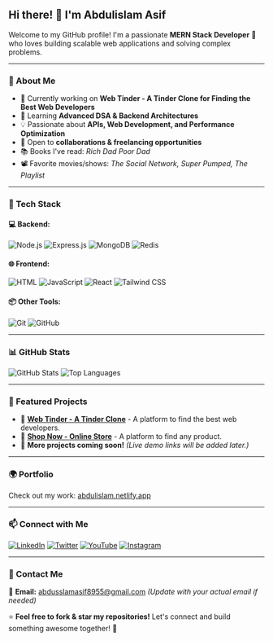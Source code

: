 ## Hi there! 👋 I'm Abdulislam Asif

Welcome to my GitHub profile! I'm a passionate **MERN Stack Developer** 🚀 who loves building scalable web applications and solving complex problems. 

---

### 🌟 About Me
- 🔭 Currently working on **Web Tinder - A Tinder Clone for Finding the Best Web Developers**
- 🌱 Learning **Advanced DSA & Backend Architectures**
- 💡 Passionate about **APIs, Web Development, and Performance Optimization**
- 🎯 Open to **collaborations & freelancing opportunities**
- 📚 Books I've read: *Rich Dad Poor Dad*
- 📽 Favorite movies/shows: *The Social Network, Super Pumped, The Playlist*

---

### 🚀 Tech Stack

#### 💻 Backend:
![Node.js](https://img.shields.io/badge/Node.js-339933?style=for-the-badge&logo=node.js&logoColor=white)
![Express.js](https://img.shields.io/badge/Express.js-000000?style=for-the-badge&logo=express&logoColor=white)
![MongoDB](https://img.shields.io/badge/MongoDB-4EA94B?style=for-the-badge&logo=mongodb&logoColor=white)
![Redis](https://img.shields.io/badge/Redis-DC382D?style=for-the-badge&logo=redis&logoColor=white)

#### 🌐 Frontend:
![HTML](https://img.shields.io/badge/HTML5-E34F26?style=for-the-badge&logo=html5&logoColor=white)
![JavaScript](https://img.shields.io/badge/JavaScript-F7DF1E?style=for-the-badge&logo=javascript&logoColor=black)
![React](https://img.shields.io/badge/React-61DAFB?style=for-the-badge&logo=react&logoColor=black)
![Tailwind CSS](https://img.shields.io/badge/TailwindCSS-38B2AC?style=for-the-badge&logo=tailwind-css&logoColor=white)

#### 📦 Other Tools:
![Git](https://img.shields.io/badge/Git-F05032?style=for-the-badge&logo=git&logoColor=white)
![GitHub](https://img.shields.io/badge/GitHub-181717?style=for-the-badge&logo=github&logoColor=white)

---

### 📊 GitHub Stats
![GitHub Stats](https://github-readme-stats.vercel.app/api?username=your-github-username&show_icons=true&theme=radical)
![Top Languages](https://github-readme-stats.vercel.app/api/top-langs/?username=your-github-username&layout=compact&theme=radical)

---

### 📌 Featured Projects
- 🔹 **[Web Tinder - A Tinder Clone](https://github.com/your-github-username/web-tinder)** - A platform to find the best web developers.
- 🔹 **[Shop Now    - Online Store](https://github.com/your-github-username/web-tinder)** - A platform to find any product.
- 🔹 **More projects coming soon!** *(Live demo links will be added later.)*

---

### 🌍 Portfolio
Check out my work: [abdulislam.netlify.app](https://abdulislam.netlify.app)

---

### 📫 Connect with Me
[![LinkedIn](https://img.shields.io/badge/LinkedIn-0077B5?style=for-the-badge&logo=linkedin&logoColor=white)](https://www.linkedin.com/in/abdulislam-asif-%F0%9F%92%BB-300925279/)
[![Twitter](https://img.shields.io/badge/Twitter-1DA1F2?style=for-the-badge&logo=twitter&logoColor=white)](https://x.com/Abdulislam_12)
[![YouTube](https://img.shields.io/badge/YouTube-FF0000?style=for-the-badge&logo=youtube&logoColor=white)](https://www.youtube.com/@DragonBallz-011)
[![Instagram](https://img.shields.io/badge/Instagram-E4405F?style=for-the-badge&logo=instagram&logoColor=white)](https://www.instagram.com/abdulislam_11/)

---

### 📩 Contact Me
📧 **Email:** abdusslamasif8955@gmail.com *(Update with your actual email if needed)*

⭐️ **Feel free to fork & star my repositories!** Let's connect and build something awesome together! 🚀

